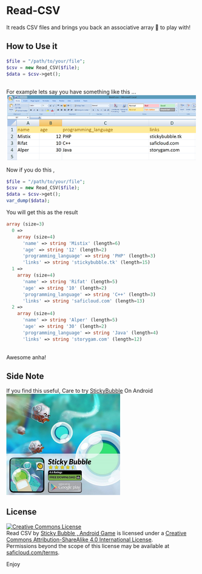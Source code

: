 # Read-CSV
It reads CSV files and brings you back an associative array  :rocket: to play with! 

## How to Use it
```php
$file = "/path/to/your/file";
$csv = new Read_CSV($file);
$data = $csv->get();
        
```
For example lets say you have something like this ... 
<br/>
<img src="https://raw.githubusercontent.com/fadsel/Read-CSV/master/test.png" width="500" alt="Read CSV Fadsel"/>

Now if you do this ,

```php
$file = "/path/to/your/file";
$csv = new Read_CSV($file);
$data = $csv->get();
var_dump($data);
```

You will get this as the result
```php
array (size=3)
  0 => 
    array (size=4)
      'name' => string 'Mistix' (length=6)
      'age' => string '12' (length=2)
      'programming_language' => string 'PHP' (length=3)
      'links' => string 'stickybubble.tk' (length=15)
  1 => 
    array (size=4)
      'name' => string 'Rifat' (length=5)
      'age' => string '10' (length=2)
      'programming_language' => string 'C++' (length=3)
      'links' => string 'saficloud.com' (length=13)
  2 => 
    array (size=4)
      'name' => string 'Alper' (length=5)
      'age' => string '30' (length=2)
      'programming_language' => string 'Java' (length=4)
      'links' => string 'storygam.com' (length=12)
      
```
Awesome anha!

## Side Note

If you find this useful, 
Care to try <a href="https://play.google.com/store/apps/details?id=com.fadsel.stickybubble">StickyBubble</a> On Android
<br/>
<img src="https://raw.githubusercontent.com/fadsel/Read-CSV/master/deneee.jpg" width="300"/>

## License
<a rel="license" href="http://creativecommons.org/licenses/by-sa/4.0/"><img alt="Creative Commons License" style="border-width:0" src="https://i.creativecommons.org/l/by-sa/4.0/88x31.png" /></a><br /><span xmlns:dct="http://purl.org/dc/terms/" href="http://purl.org/dc/dcmitype/Text" property="dct:title" rel="dct:type">Read CSV</span> by <a xmlns:cc="http://creativecommons.org/ns#" href="http://stickybubble.tk" property="cc:attributionName" rel="cc:attributionURL">Sticky Bubble , Android Game</a> is licensed under a <a rel="license" href="http://creativecommons.org/licenses/by-sa/4.0/">Creative Commons Attribution-ShareAlike 4.0 International License</a>.<br />Permissions beyond the scope of this license may be available at <a xmlns:cc="http://creativecommons.org/ns#" href="https://saficloud.com/privacy" rel="cc:morePermissions">saficloud.com/terms</a>.

Enjoy

